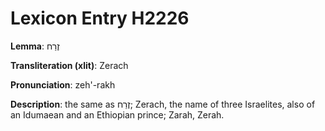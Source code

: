 # Lexicon Entry H2226

**Lemma**: זֶרַח

**Transliteration (xlit)**: Zerach

**Pronunciation**: zeh'-rakh

**Description**:
the same as זֶרַח; Zerach, the name of three Israelites, also of an Idumaean and an Ethiopian prince; Zarah, Zerah.
